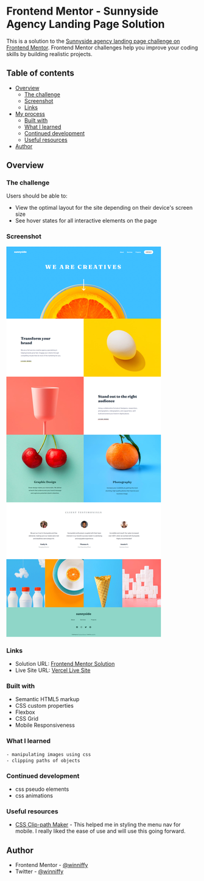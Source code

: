 # Frontend Mentor - Sunnyside Agency Landing Page Solution

This is a solution to the [Sunnyside agency landing page challenge on Frontend Mentor](https://www.frontendmentor.io/challenges/sunnyside-agency-landing-page-7yVs3B6ef). Frontend Mentor challenges help you improve your coding skills by building realistic projects.

## Table of contents

- [Overview](#overview)
  - [The challenge](#the-challenge)
  - [Screenshot](#screenshot)
  - [Links](#links)
- [My process](#my-process)
  - [Built with](#built-with)
  - [What I learned](#what-i-learned)
  - [Continued development](#continued-development)
  - [Useful resources](#useful-resources)
- [Author](#author)

## Overview

### The challenge

Users should be able to:

- View the optimal layout for the site depending on their device's screen size
- See hover states for all interactive elements on the page

### Screenshot

![](https://github.com/winniffy/sunnyside-landing-page/blob/master/images/mysunnysidess.png)

### Links

- Solution URL: [Frontend Mentor Solution](https://www.frontendmentor.io/solutions/sunnyside-agency-landing-page-7HJJc_dfWD)
- Live Site URL: [Vercel Live Site](https://sunnyside-landing-page-smoky.vercel.app/)

### Built with

- Semantic HTML5 markup
- CSS custom properties
- Flexbox
- CSS Grid
- Mobile Responsiveness

### What I learned

```
- manipulating images using css
- clipping paths of objects
```

### Continued development

- css pseudo elements
- css animations

### Useful resources

- [CSS Clip-path Maker](https://bennettfeely.com/clippy/) - This helped me in styling the menu nav for mobile. I really liked the ease of use and will use this going forward.

## Author

- Frontend Mentor - [@winniffy](https://www.frontendmentor.io/profile/winniffy)
- Twitter - [@winniffy](https://www.twitter.com/winniffy)
